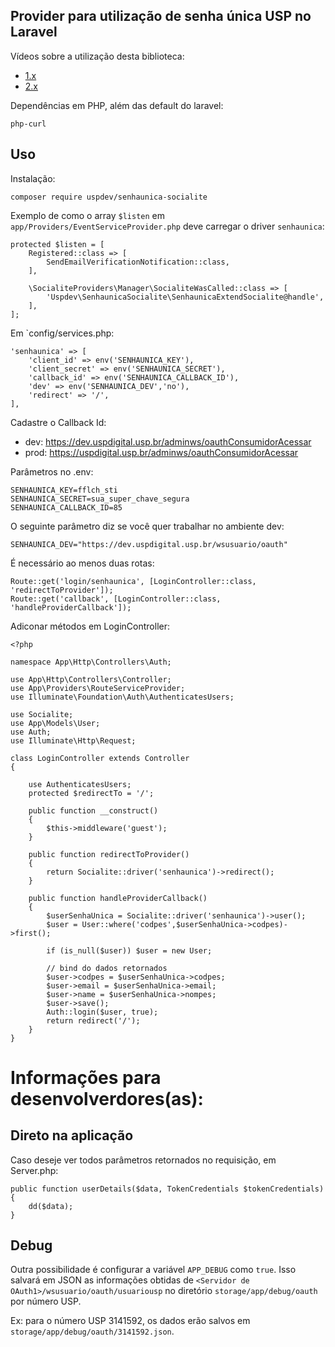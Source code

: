 ## Provider para utilização de senha única USP no Laravel

Vídeos sobre a utilização desta biblioteca:

 - [1.x](https://youtu.be/jLFM2AUFJgw)
 - [2.x](https://www.youtube.com/watch?v=t6Zf3nK-oIo)

Dependências em PHP, além das default do laravel:

    php-curl

## Uso

Instalação:

    composer require uspdev/senhaunica-socialite
    
Exemplo de como o array `$listen` em `app/Providers/EventServiceProvider.php`
deve carregar o driver `senhaunica`:

    protected $listen = [
        Registered::class => [
            SendEmailVerificationNotification::class,
        ],

        \SocialiteProviders\Manager\SocialiteWasCalled::class => [
            'Uspdev\SenhaunicaSocialite\SenhaunicaExtendSocialite@handle',
        ],
    ];

Em `config/services.php:

    'senhaunica' => [
        'client_id' => env('SENHAUNICA_KEY'),
        'client_secret' => env('SENHAUNICA_SECRET'),
        'callback_id' => env('SENHAUNICA_CALLBACK_ID'),
        'dev' => env('SENHAUNICA_DEV','no'),
        'redirect' => '/',
    ], 

Cadastre o Callback Id:

- dev: https://dev.uspdigital.usp.br/adminws/oauthConsumidorAcessar
- prod: https://uspdigital.usp.br/adminws/oauthConsumidorAcessar

Parâmetros no .env:

    SENHAUNICA_KEY=fflch_sti
    SENHAUNICA_SECRET=sua_super_chave_segura
    SENHAUNICA_CALLBACK_ID=85

O seguinte parâmetro diz se você quer trabalhar no ambiente dev:

    SENHAUNICA_DEV="https://dev.uspdigital.usp.br/wsusuario/oauth"


É necessário ao menos duas rotas:

    Route::get('login/senhaunica', [LoginController::class, 'redirectToProvider']);
    Route::get('callback', [LoginController::class, 'handleProviderCallback']);

Adiconar métodos em LoginController:

    <?php

    namespace App\Http\Controllers\Auth;

    use App\Http\Controllers\Controller;
    use App\Providers\RouteServiceProvider;
    use Illuminate\Foundation\Auth\AuthenticatesUsers;

    use Socialite;
    use App\Models\User;
    use Auth;
    use Illuminate\Http\Request;

    class LoginController extends Controller
    {

        use AuthenticatesUsers;
        protected $redirectTo = '/';

        public function __construct()
        {
            $this->middleware('guest');
        }

        public function redirectToProvider()
        {
            return Socialite::driver('senhaunica')->redirect();
        }

        public function handleProviderCallback()
        {
            $userSenhaUnica = Socialite::driver('senhaunica')->user();
            $user = User::where('codpes',$userSenhaUnica->codpes)->first();

            if (is_null($user)) $user = new User;

            // bind do dados retornados
            $user->codpes = $userSenhaUnica->codpes;
            $user->email = $userSenhaUnica->email;
            $user->name = $userSenhaUnica->nompes;
            $user->save();
            Auth::login($user, true);
            return redirect('/');
        }
    }

# Informações para desenvolverdores(as):

## Direto na aplicação

Caso deseje ver todos parâmetros retornados no requisição, em Server.php:

    public function userDetails($data, TokenCredentials $tokenCredentials)
    {  
        dd($data);
    }

## Debug
Outra possibilidade é configurar a variável `APP_DEBUG` como `true`. Isso salvará em JSON as informações obtidas de `<Servidor de OAuth1>/wsusuario/oauth/usuariousp` no diretório `storage/app/debug/oauth` por número USP.

Ex: para o número USP 3141592, os dados erão salvos em `storage/app/debug/oauth/3141592.json`.
